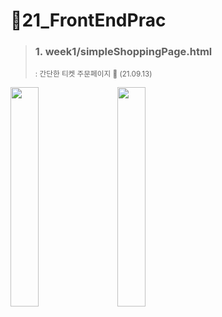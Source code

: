 # :pushpin:21_FrontEndPrac
> ### **1. week1/simpleShoppingPage.html** 
> <small> : 간단한 티켓 주문페이지 :ticket: (21.09.13)</small><br>

<img style="width:30%;" src='https://user-images.githubusercontent.com/68723848/133092647-39187b05-9604-4f56-a49e-e3dcf2bd8005.png'/> &nbsp;&nbsp;&nbsp;&nbsp;<img style="width:30%;" src='https://user-images.githubusercontent.com/68723848/133179683-8153176b-f9d6-4ab0-9078-10680beaea6a.gif'/><br>
